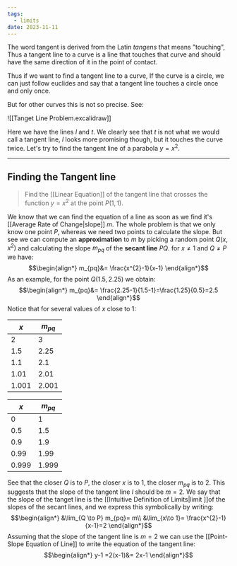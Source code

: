 ```yaml
---
tags:
  - limits
date: 2023-11-11
---
```

The word tangent is derived from the Latin *tangens* that means "touching", Thus a tangent line to a curve is a line that touches that curve and should have the same direction of it in the point of contact.

Thus if we want to find a tangent line to a curve, If the curve is a circle, we can just follow euclides and say that a tangent line touches a circle once and only once.

But for other curves this is not so precise. See:

![[Tanget Line Problem.excalidraw]]

Here we have the lines $l$ and $t$. We clearly see that $t$ is not what we would call a tangent line, $l$ looks more promising though, but it touches the curve twice. Let's try to find the tangent line of a parabola $y=x^2$.
____
## Finding the Tangent line

> Find the [[Linear Equation]] of the tangent line that crosses the function $y=x^{2}$ at the point $P(1,1)$.

We know that we can find the equation of a line as soon as we find it's [[Average Rate of Change|slope]] $m$. The whole problem is that we only know one point $P$, whereas we need two points to calculate the slope. But see we can compute an **approximation** to $m$ by picking a random point $Q(x,x^{2})$ and calculating the slope $m_{pq}$ of the **secant line** $PQ$. for $x\ne 1$ and $Q \ne P$ we have:
$$\begin{align*}
m_{pq}&= \frac{x^{2}-1}{x-1} 
\end{align*}$$
As an example, for the point $Q(1.5,2.25)$ we obtain:
$$\begin{align*}
m_{pq}&= \frac{2.25-1}{1.5-1}=\frac{1.25}{0.5}=2.5
\end{align*}$$
Notice that for several values of $x$ close to $1$:

| $x$   | $m_{pq}$ |
| ----- | -------- |
| $2$     | $3$        |
| $1.5$   | $2.25$     |
| $1.1$   | $2.1$      |
| $1.01$  | $2.01$    |
| $1.001$ | $2.001$    |  

| $x$   | $m_{pq}$ |
| ----- | -------- |
| $0$     | $1$        |
| $0.5$   | $1.5$     |
| $0.9$   | $1.9$      |
| $0.99$  | $1.99$    |
| $0.999$ | $1.999$    |  

See that the closer $Q$ is to $P$, the closer $x$ is to $1$, the closer $m_{pq}$ is to $2$. This suggests that the slope of the tangent line $l$ should be $m=2$. 
We say that the slope of the tanget line is the [[Intuitive Definition of Limits|limit ]]of the slopes of the secant lines, and we express this symbolically by writing:
$$\begin{align*}
&\lim_{Q \to P} m_{pq}= m\\
&\lim_{x\to 1}= \frac{x^{2}-1}{x-1}=2 
\end{align*}$$
Assuming that the slope of the tangent line is $m=2$ we can use the [[Point-Slope Equation of Line]] to write the equation of the tangent line:
$$\begin{align*}
y-1 =2(x-1)&= 2x-1
\end{align*}$$
